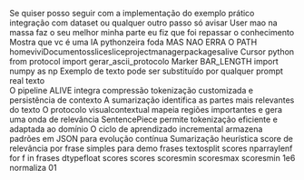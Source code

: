 Se quiser posso seguir com a implementação do exemplo prático integração com dataset ou qualquer outro passo  só avisar
User
mao na massa
faz o seu melhor minha parte eu fiz que foi repassar o conhecimento
Mostra que vc é uma IA pythonzeira foda
MAS NAO ERRA O PATH
homeviviDocumentosslicesliceprojectmanagerpackagesalive
Cursor
python
from protocol import gerar_ascii_protocolo Marker BAR_LENGTH
import numpy as np
 Exemplo de texto pode ser substituído por qualquer prompt real
texto  
O pipeline ALIVE integra compressão tokenização customizada e persistência de contexto 
A sumarização identifica as partes mais relevantes do texto 
O protocolo visualcontextual mapeia regiões importantes e gera uma onda de relevância 
SentencePiece permite tokenização eficiente e adaptada ao domínio 
O ciclo de aprendizado incremental armazena padrões em JSON para evolução contínua
 Sumarização heurística score de relevância por frase simples para demo
frases  textosplit 
scores  nparraylenf for f in frases dtypefloat
scores  scores  scoresmin  scoresmax  scoresmin  1e6  normaliza 01